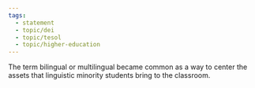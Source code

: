 ```yaml
---
tags:
  - statement
  - topic/dei
  - topic/tesol
  - topic/higher-education
---
```

The term bilingual or multilingual became common as a way to center the assets that linguistic minority students bring to the classroom.